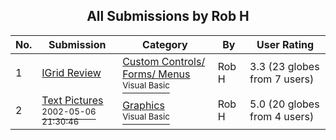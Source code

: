 ﻿<div align="center">

## All Submissions by Rob H

</div>

No.  | Submission | Category | By   | User Rating
---- | ---------- | -------- | ---- | -----------
1 | [IGrid Review<br />](https://github.com/Planet-Source-Code/rob-h-igrid-review__1-43850) | [Custom Controls/ Forms/  Menus<br /><sup>Visual Basic</sup>](../ByCategory/custom-controls-forms-menus__1-4.md) | Rob H | 3.3 (23 globes from 7 users)
2 | [Text Pictures<br /><sup>2002-05-06 21:30:46</sup>](https://github.com/Planet-Source-Code/rob-h-text-pictures__1-34544) | [Graphics<br /><sup>Visual Basic</sup>](../ByCategory/graphics__1-46.md) | Rob H | 5.0 (20 globes from 4 users)
